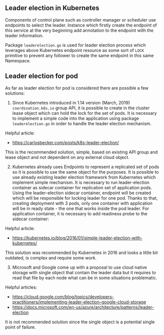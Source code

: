 ## Leader election in Kubernetes

Components of control plane such as controller manager or scheduler use endpoints to select the leader. Instance which firstly create the endpoint of this service at the very beginning add annotation to the endpoint with the leader information.

Package `leaderelection.go` is used for leader election process which leverages above Kubernetes endpoint resource as some sort of `LOCK` primitive to prevent any follower to create the same endpoint in this same Namespace.

## Leader election for pod

As far as leader election for pod is considered there are possible a few solutions:

1. Since Kubernetes introduced in 1.14 version (March, 2019) `coordination.k8s.io` group API, it is possible to create in the cluster lease object which can hold the lock for the set of pods. It is necessary to implement a simple code into the application using package `leaderelection.go` in order to handle the leader election mechanism.

Helpful article:
- https://carlosbecker.com/posts/k8s-leader-election/

This is the recommended solution, simple, based on existing API group and lease object and not dependent on any external cloud object.

2. Kubernetes already uses Endpoints to represent a replicated set of pods so it is possible to use the same object for the purposes. It is possible to use already existing leader election framework from Kubernetes which implement simple mechanism. It is necessary to run leader-election container as sidecar container for replication set of application pods. Using the leader-election sidecar container, endpoint will be created which will be responsible for locking leader for one pod. Thanks to that, creating deployment with 3 pods, only one container with application will be in ready state - the one that works inside the pod leader. For application container, it is necessary to add readiness probe to the sidecar container:

Helpful article:
- https://kubernetes.io/blog/2016/01/simple-leader-election-with-kubernetes/

This solution was recommended by Kubernetes in 2016 and looks a little bit outdated, is complex and require some work.

3. Microsoft and Google come up with a proposal to use cloud native storage with single object that contain the leader data but it requires to read that file by each node what can be in some situations problematic.

Helpful articles:
- https://cloud.google.com/blog/topics/developers-practitioners/implementing-leader-election-google-cloud-storage
- https://docs.microsoft.com/en-us/azure/architecture/patterns/leader-election

It is not recommended solution since the single object is a potential single point of failure.
